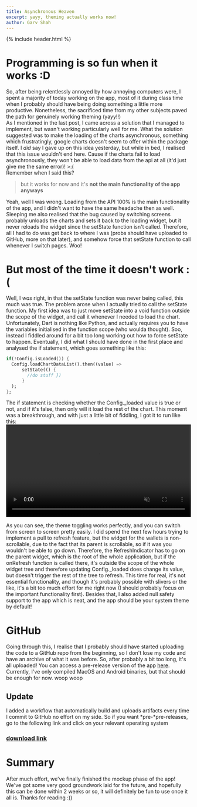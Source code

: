 ```yaml
---
title: Asynchronous Heaven
excerpt: yayy, theming actually works now!
author: Garv Shah
---
```

{% include header.html %}

# Programming is so fun when it works :D
So, after being relentlessly annoyed by how annoying computers were, I spent a majority of today working on the app, 
most of it during class time when I probably should have being doing something a little more productive. Nonetheless, 
the sacrificed time from my other subjects paved the path for genuinely working theming (yayy!!) <br>
As I mentioned in the last post, I came across a solution that I managed to implement, but wasn't working particularly well 
for me. What the solution suggested was to make the loading of the charts asynchronous, something which frustratingly, 
google charts doesn't seem to offer within the package itself. I *did* say I gave up on this idea yesterday, but while in 
bed, I realised that this issue wouldn't end here. Cause if the charts fail to load asynchronously, they won't be able to load
data from the api at all (it'd just give me the same error)! >:( <br>
Remember when I said this?

>but it works for now and it's **not the main functionality of the app anyways**

Yeah, well I was wrong. Loading from the API 100% is the main functionality of the app, and I didn't want to have the same 
headache then as well. Sleeping me also realised that the bug caused by switching screens probably unloads the charts and
sets it back to the loading widget, but it never reloads the widget since the setState function isn't called. 
Therefore, all I had to do was get back to where I was (probs should have uploaded to GitHub, more on that later), and somehow 
force that setState function to call whenever I switch pages. Woo!

# But most of the time it doesn't work :(
Well, I *was* right, in that the setState function was never being called, this much was true. The problem arose when I actually 
tried to call the setState function. My first idea was to just move setState into a void function outside the scope of the widget, 
and call it whenever I needed to load the chart. Unfortunately, Dart is nothing like Python, and actually requires you to have the
variables initialised in the function scope (who woulda thought). Soo, instead I fiddled around for a bit too long working out how to 
force setState to happen. Eventually, I did what I should have done in the first place and analysed the if statement, which goes something
like this: 

```Dart
if(!Config.isLoaded()) {
  Config.loadChartDataList().then((value) =>
      setState(() {
        //do stuff })
      }
  );
};
```

The if statement is checking whether the Config._loaded value is true or not, and if it's false, then only will it load
the rest of the chart. This moment was a breakthrough, and with just a little bit of fiddling, I got it to run like this: <br>
<video muted autoplay controls width="100%"> <source src="{{ site.baseurl }}{% link static/mockup_4.mp4 %}" type="video/mp4"> </video>

As you can see, the theme toggling works perfectly, and you can switch from screen to screen pretty easily. I did spend the next 
few hours trying to implement a pull to refresh feature, but the widget for the wallets is non-scrollable, due to the fact 
that its parent is scrollable, so if it was you wouldn't be able to go down. Therefore, the RefreshIndicator has to go on the 
parent widget, which is the root of the whole application, but if the onRefresh function is called there, it's outside the scope 
of the whole widget tree and therefore updating Config._loaded does change its value, but doesn't trigger the rest of the tree to 
refresh. This time for real, it's not essential functionality, and though it's probably possible with slivers or the like, it's 
a bit too much effort for me right now (I should probably focus on the important functionality first). Besides that, I also added 
null safety support to the app which is neat, and the app should be your system theme by default!

# GitHub
Going through this, I realise that I probably should have started uploading the code to a GitHub repo from the beginning, so I don't 
lose my code and have an archive of what it was before. So, after probably a bit too long, it's all uploaded! You can access a pre-release 
version of the app [here](https://github.com/The-NOVA-System/nova_app/releases/tag/mockup). Currently, I've only compiled MacOS and Android 
binaries, but that should be enough for now. woop woop

## Update
I added a workflow that automatically build and uploads artifacts every time I commit to GitHub no effort on my side. So if you want *pre-*pre-releases, go to the following link and click on your relevant operating system

### [download link](https://nightly.link/The-NOVA-System/nova_app/workflows/flutter/main)

# Summary
After much effort, we've finally finished the mockup phase of the app! We've got some very good groundwork laid for the future, 
and hopefully this can be done within 2 weeks or so, it will definitely be fun to use once it all is. Thanks for reading :))
